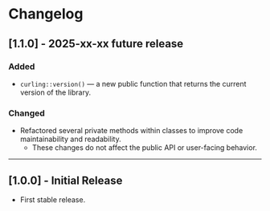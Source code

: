 # Changelog

## [1.1.0] - 2025-xx-xx future release
### Added
- `curling::version()` — a new public function that returns the current version of the library.

### Changed
- Refactored several private methods within classes to improve code maintainability and readability.
  - These changes do not affect the public API or user-facing behavior.

---

## [1.0.0] - Initial Release
- First stable release.
